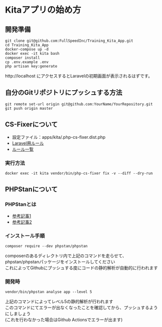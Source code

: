 # Kitaアプリの始め方

## 開発準備
```
git clone git@github.com:FullSpeedInc/Training_Kita_App.git
cd Training_Kita_App
docker-compose up -d
docker exec -it kita bash
composer install
cp .env.example .env
php artisan key:generate
```
http://localhost にアクセスするとLaravelの初期画面が表示されるはずです。

## 自分のGitリポジトリにプッシュする方法

```
git remote set-url origin git@github.com:YourName/YourRepository.git
git push origin master
```


## CS-Fixerについて


- 設定ファイル：apps/kita/.php-cs-fixer.dist.php
- [Laravel用ルール](https://gist.github.com/laravel-shift/cab527923ed2a109dda047b97d53c200)
- [ルール一覧](https://github.com/PHP-CS-Fixer/PHP-CS-Fixer/blob/master/doc/rules/index.rst)


### 実行方法

```
docker exec -it kita vendor/bin/php-cs-fixer fix -v --diff --dry-run
```

## PHPStanについて

### PHPStanとは
- [参考記事1](https://lazesoftware.com/ja/blog/210906/)
- [参考記事2](https://c-a-p-engineer.github.io/tech/2022/11/19/php-phpstan/)

### インストール手順
```composer require --dev phpstan/phpstan```

composerのあるディレクトリ内で上記のコマンドを走らせて、phpstan/phpstanパッケージをインストールしてください  
これによってGithubにプッシュする度にコードの静的解析が自動的に行われます  
### 開発時 
```vendor/bin/phpstan analyse app --level 5```

上記のコマンドによってレベル5の静的解析が行われます  
このコマンドにてエラーが出なくなったことを確認してから、プッシュするようにしましょう  
(これを行わなかった場合はGithub Actionsでエラーが出ます)